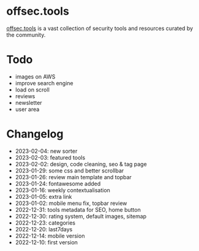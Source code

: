 # offsec.tools

[offsec.tools](https://offsec.tools) is a vast collection of security tools and resources curated by the community.

# Todo

- images on AWS  
- improve search engine  
- load on scroll  
- reviews  
- newsletter  
- user area  


# Changelog

- 2023-02-04: new sorter
- 2023-02-03: featured tools
- 2023-02-02: design, code cleaning, seo & tag page  
- 2023-01-29: some css and better scrollbar  
- 2023-01-26: review main template and topbar  
- 2023-01-24: fontawesome added  
- 2023-01-16: weekly contextualisation  
- 2023-01-05: extra link  
- 2023-01-02: mobile menu fix, topbar review  
- 2022-12-31: tools metadata for SEO, home button  
- 2022-12-30: rating system, default images, sitemap  
- 2022-12-23: categories  
- 2022-12-20: last7days  
- 2022-12-14: mobile version  
- 2022-12-10: first version  

